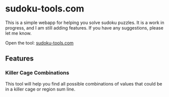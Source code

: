 # sudoku-tools.com

This is a simple webapp for helping you solve sudoku puzzles. It is a work in progress, and I am still adding features. If you have any suggestions, please let me know.

Open the tool: [sudoku-tools.com](https://sudoku-tools.com/)

## Features

### Killer Cage Combinations

This tool will help you find all possible combinations of values that could be in a killer cage or region sum line.

